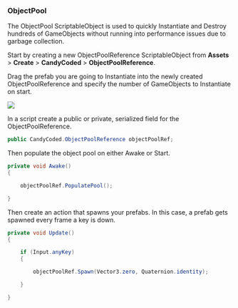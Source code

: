 ### ObjectPool

The ObjectPool ScriptableObject is used to quickly Instantiate and Destroy hundreds of GameObjects without running into performance issues due to garbage collection.

Start by creating a new ObjectPoolReference ScriptableObject from **Assets** > **Create** > **CandyCoded** > **ObjectPoolReference**.

Drag the prefab you are going to Instantiate into the newly created ObjectPoolReference and specify the number of GameObjects to Instantiate on start.

![](https://i.imgur.com/2cUdZZ0.png)

In a script create a public or private, serialized field for the ObjectPoolReference.

```csharp
public CandyCoded.ObjectPoolReference objectPoolRef;
```

Then populate the object pool on either Awake or Start.

```csharp
private void Awake()
{

    objectPoolRef.PopulatePool();

}
```

Then create an action that spawns your prefabs. In this case, a prefab gets spawned every frame a key is down.

```csharp
private void Update()
{

    if (Input.anyKey)
    {

        objectPoolRef.Spawn(Vector3.zero, Quaternion.identity);

    }

}
```
